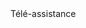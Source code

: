 
<div style="position:relative; width:234px; height:60px;">
  <a id="tm_link" href="https://download.teamviewer.com/full" style="text-decoration:none;">
    Télé-assistance
  </a>
</div>
    
<script>
var url_android = "https://play.google.com/store/apps/details?id=com.teamviewer.quicksupport.market";
var url_ios = "https://itunes.apple.com/us/app/teamviewer-quicksupport/id661649585";
var url_mac = "https://download.teamviewer.com/download/TeamViewerQS.dmg";
var url_window = "https://download.teamviewer.com/download/TeamViewerQS.exe";
var url_default = "https://download.teamviewer.com/download/TeamViewerQS.exe";


if (navigator.userAgent.indexOf('Mac') != -1) {
  document.getElementById("tm_link").href = url_mac;
} else if (navigator.userAgent.indexOf('Windows') != -1) {
  document.getElementById("tm_link").href = url_window;
} else if (navigator.userAgent.indexOf('Android') != -1) {
  document.getElementById("tm_link").href = url_android;
} else if (navigator.userAgent.indexOf('IOS') != -1) {
  document.getElementById("tm_link").href = url_ios;
}

</script>
